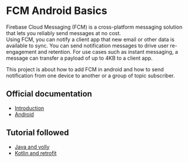 # FCM Android Basics
Firebase Cloud Messaging (FCM) is a cross-platform messaging solution that lets you reliably send messages at no cost.  
Using FCM, you can notify a client app that new email or other data is available to sync. You can send notification messages to drive user re-engagement and retention. For use cases such as instant messaging, a message can transfer a payload of up to 4KB to a client app.

This project is about how to add FCM in android and how to send notification from one device to another or a group of topic subscriber.
## Official documentation
- [Introduction](https://firebase.google.com/docs/cloud-messaging)
- [Android](https://firebase.google.com/docs/cloud-messaging/android/client)

## Tutorial followed
- [Java and volly](https://www.youtube.com/watch?v=OTomezM0ia8&list=PL2sOBQWr1QlOgTPmwEtQ3SASLEial0wZ8&index=1)
- [Kotlin and retrofit](https://www.youtube.com/watch?v=HoFWPPv1ih8)